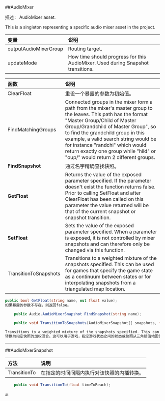 ##AudioMixer

描述：
AudioMixer asset.

This is a singleton representing a specific audio mixer asset in the project.


|变量|说明|
|:--|:--|
|outputAudioMixerGroup|Routing target.|
|updateMode|How time should progress for this AudioMixer. Used during Snapshot transitions.|


|函数|说明|
|:--|:--|
|ClearFloat|重设一个暴露的参数为初始值。|
|FindMatchingGroups|Connected groups in the mixer form a path from the mixer's master group to the leaves. This path has the format "Master Group/Child of Master Group/Grandchild of Master Group", so to find the grandchild group in this example, a valid search string would be for instance "randchi" which would return exactly one group while "hild" or "oup/" would return 2 different groups.|
|**FindSnapshot**|通过名字精确查找快照。|
|**GetFloat**|Returns the value of the exposed parameter specified. If the parameter doesn't exist the function returns false. Prior to calling SetFloat and after ClearFloat has been called on this parameter the value returned will be that of the current snapshot or snapshot transition.|
|**SetFloat**|Sets the value of the exposed parameter specified. When a parameter is exposed, it is not controlled by mixer snapshots and can therefore only be changed via this function.|
|TransitionToSnapshots|Transitions to a weighted mixture of the snapshots specified. This can be used for games that specify the game state as a continuum between states or for interpolating snapshots from a triangulated map location.|

```csharp
public bool GetFloat(string name, out float value);
如果暴露的参数不存在，则返回false。
```

```csharp
    public Audio.AudioMixerSnapshot FindSnapshot(string name);
```

```csharp
    public void TransitionToSnapshots(AudioMixerSnapshot[] snapshots, float[] weights, float timeToReach);

Transitions to a weighted mixture of the snapshots specified. This can be used for games that specify the game state as a continuum between states or for interpolating snapshots from a triangulated map location.
转换为指定快照的加权混合。这可以用于游戏，指定游戏状态之间的状态或快照从三角插值地图位置连续。
```

---

##AudioMixerSnapshot

|方法|说明|
|:--|:--|
|TransitionTo|在指定的时间间隔内执行对该快照的内插转换。|
```csharp
    public void TransitionTo(float timeToReach);
```




🔚
